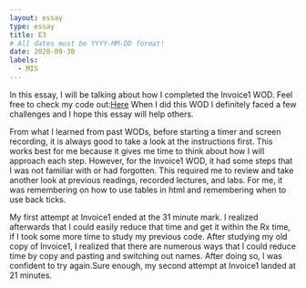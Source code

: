 ```yaml
---
layout: essay
type: essay
title: E3
# All dates must be YYYY-MM-DD format!
date: 2020-09-30
labels:
  - MIS
---
```





In this essay, I will be talking about how I completed the Invoice1 WOD. Feel free to check my code out:[Here](https://github.com/lbars/ITM352_F20_repo/blob/master/WODs/Invoice1/invoice.html) When I did this WOD I definitely faced a few challenges and I hope this essay will help others. 

From what I learned from past WODs, before starting a timer and screen recording, it is always good to take a look at the instructions first. This works best for me because it gives me time to think about how I will approach each step. However, for the Invoice1 WOD, it had some steps that I was not familiar with or had forgotten. This required me to review and take another look at previous readings, recorded lectures, and labs. For me, it was remembering on how to use tables in html and remembering when to use back ticks.

My first attempt at Invoice1 ended at the 31 minute mark. I realized afterwards that I could easily reduce that time and get it within the Rx time, if I took some more time to study my previous code. After studying my old copy of Invoice1, I realized that there are numerous ways that I could reduce time by copy and pasting and switching out names. After doing so, I was confident to try again.Sure enough, my second attempt at Invoice1 landed at 21 minutes. 
